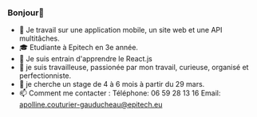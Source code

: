 ### Bonjour👋

- 🔭 Je travail sur une application mobile, un site web et une API multitâches.
- :mortar_board: Etudiante à Epitech en 3e année.
- 🌱 Je suis entrain d'apprendre le React.js
- :bust_in_silhouette: je suis travailleuse, passionée par mon travail, curieuse, organisé et perfectionniste.
- :briefcase: je cherche un stage de 4 à 6 mois à partir du 29 mars. 
- 📫 Comment me contacter : 
Téléphone: 06 59 28 13 16
Email: apolline.couturier-gauducheau@epitech.eu

